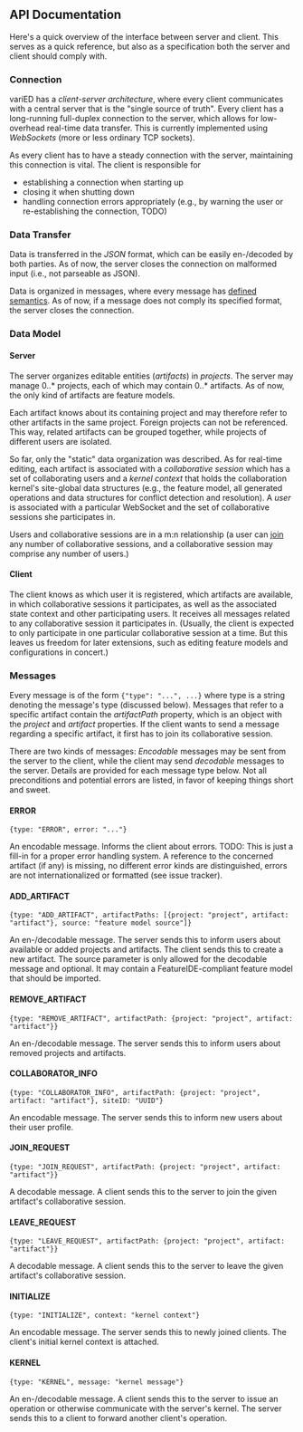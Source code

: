 ## API Documentation

Here's a quick overview of the interface between server and client. This serves
as a quick reference, but also as a specification both the server and client
should comply with.

### Connection

variED has a *client-server architecture*, where every client communicates with
a central server that is the "single source of truth". Every client has a
long-running full-duplex connection to the server, which allows for low-overhead
real-time data transfer. This is currently implemented using *WebSockets* (more
or less ordinary TCP sockets).

As every client has to have a steady connection with the server, maintaining
this connection is vital. The client is responsible for

- establishing a connection when starting up
- closing it when shutting down
- handling connection errors appropriately (e.g., by warning the user or
  re-establishing the connection, TODO)

### Data Transfer

Data is transferred in the *JSON* format, which can be easily en-/decoded by
both parties. As of now, the server closes the connection on malformed input
(i.e., not parseable as JSON).

Data is organized in messages, where every message has [defined
semantics](#messages). As of now, if a message does not comply its specified
format, the server closes the connection.

### Data Model
#### Server

The server organizes editable entities (*artifacts*) in *projects*. The server
may manage 0..* projects, each of which may contain 0..* artifacts. As of now,
the only kind of artifacts are feature models.

Each artifact knows about its containing project and may therefore refer to
other artifacts in the same project. Foreign projects can not be referenced.
This way, related artifacts can be grouped together, while projects of different
users are isolated.

So far, only the "static" data organization was described. As for real-time
editing, each artifact is associated with a *collaborative session* which has a
set of collaborating users and a *kernel context* that holds the collaboration kernel's site-global data structures (e.g., the feature model, all generated operations and data structures for conflict detection and resolution). A *user* is associated with a particular
WebSocket and the set of collaborative sessions she participates in.

Users and collaborative sessions are in a m:n relationship (a user can
[join](#join) any number of collaborative sessions, and a collaborative session
may comprise any number of users.)

#### Client

The client knows as which user it is registered, which artifacts are available,
in which collaborative sessions it participates, as well as the associated state
context and other participating users. It receives all messages related to any
collaborative session it participates in. (Usually, the client is expected to
only participate in one particular collaborative session at a time. But this
leaves us freedom for later extensions, such as editing feature models and
configurations in concert.)

### Messages

Every message is of the form `{"type": "...", ...}` where type is a string
denoting the message's type (discussed below). Messages that refer to a specific
artifact contain the *artifactPath* property, which is an object with the
*project* and *artifact* properties. If the client wants to send a message
regarding a specific artifact, it first has to join its collaborative session.

There are two kinds of messages: *Encodable* messages may be sent from the server to the client, while the client may send *decodable* messages to the server.
Details are provided for each message type below. Not all preconditions and
potential errors are listed, in favor of keeping things short and sweet.

#### ERROR

```
{type: "ERROR", error: "..."}
```

An encodable message. Informs the client about errors. TODO: This is just a
fill-in for a proper error handling system. A reference to the concerned
artifact (if any) is missing, no different error kinds are distinguished, errors
are not internationalized or formatted (see issue tracker).

#### ADD_ARTIFACT

```
{type: "ADD_ARTIFACT", artifactPaths: [{project: "project", artifact: "artifact"}, source: "feature model source"]}
```

An en-/decodable message. The server sends this to inform users about available or added projects and artifacts. The client sends this to create a new artifact. The source parameter is only allowed for the decodable message and optional. It may contain a FeatureIDE-compliant feature model that should be imported.

#### REMOVE_ARTIFACT

```
{type: "REMOVE_ARTIFACT", artifactPath: {project: "project", artifact: "artifact"}}
```

An en-/decodable message. The server sends this to inform users about removed projects and artifacts.

#### COLLABORATOR_INFO

```
{type: "COLLABORATOR_INFO", artifactPath: {project: "project", artifact: "artifact"}, siteID: "UUID"}
```

An encodable message. The server sends this to inform new users about their user
profile.

#### JOIN_REQUEST

```
{type: "JOIN_REQUEST", artifactPath: {project: "project", artifact: "artifact"}}
```

A decodable message. A client sends this to the server to join the given
artifact's collaborative session.

#### LEAVE_REQUEST

```
{type: "LEAVE_REQUEST", artifactPath: {project: "project", artifact: "artifact"}}
```

A decodable message. A client sends this to the server to leave the given
artifact's collaborative session.

#### INITIALIZE

```
{type: "INITIALIZE", context: "kernel context"}
```

An encodable message. The server sends this to newly joined clients. The client's initial kernel context is attached.

#### KERNEL

```
{type: "KERNEL", message: "kernel message"}
```

An en-/decodable message. A client sends this to the server to issue an operation or otherwise communicate with the server's kernel. The server sends this to a client to forward another client's operation.
